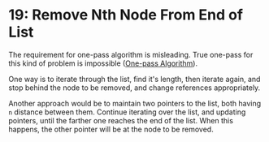 19: Remove Nth Node From End of List
===

The requirement for one-pass algorithm is misleading. True one-pass for this
kind of problem is impossible ([One-pass
Algorithm](https://en.wikipedia.org/wiki/One-pass_algorithm)).

One way is to iterate through the list, find it's length, then iterate again,
and stop behind the node to be removed, and change references appropriately.

Another approach would be to maintain two pointers to the list, both having `n`
distance between them. Continue iterating over the list, and updating pointers,
until the farther one reaches the end of the list. When this happens, the other
pointer will be at the node to be removed.
